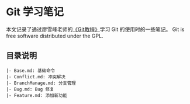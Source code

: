 # Git 学习笔记

本文记录了通过廖雪峰老师的[《Git教程》](https://www.liaoxuefeng.com/wiki/0013739516305929606dd18361248578c67b8067c8c017b000)学习 Git 的使用时的一些笔记。
 Git is free software distributed under the GPL.


## 目录说明
```
|- Base.md: 基础命令
|- Conflict.md: 冲突解决
|- BranchManage.md: 分支管理
|- Bug.md: Bug 修复
|- Feature.md: 添加新功能
```